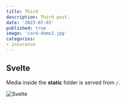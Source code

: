 ```yaml
---
title: Third
description: Third post.
date: '2023-07-03'
published: true
image: 'card-demo3.jpg'
categories:
- insurance
---
```

<script>
    import { base } from "$app/paths";
</script>
## Svelte

Media inside the **static** folder is served from `/`.

![Svelte]({base}/images/card-demo3.jpg)
